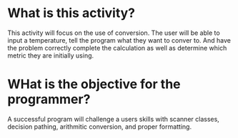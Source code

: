 # What is this activity?

This activity will focus on the use of conversion. The user will be able to input a temperature, tell the program what they want to conver to. And have the problem correctly complete the calculation as well as determine which metric they are initially using. 

# WHat is the objective for the programmer?

A successful program will challenge a users skills with scanner classes, decision pathing, arithmitic conversion, and proper formatting.